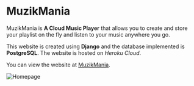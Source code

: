 # MuzikMania
MuzikMania is **A Cloud Music Player** that allows you to create and store your playlist on the fly and listen to your music anywhere you go. 

This website is created using **Django** and the database implemented is **PostgreSQL**. The website is hosted on *Heroku Cloud*. 

You can view the website at [MuzikMania](https://muzikmania.herokuapp.com).  

![Homepage](https://drive.google.com/drive/u/0/my-drive)
